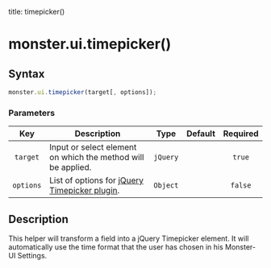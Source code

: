 title: timepicker()

# monster.ui.timepicker()

## Syntax
```javascript
monster.ui.timepicker(target[, options]);
```

### Parameters
Key | Description | Type | Default | Required
:-: | --- | :-: | :-: | :-:
`target` | Input or select element on which the method will be applied. | `jQuery` | | `true`
`options` | List of options for [jQuery Timepicker plugin][timepicker]. | `Object` | | `false`

## Description
This helper will transform a field into a jQuery Timepicker element. It will automatically use the time format that the user has chosen in his Monster-UI Settings.

[timepicker]: https://github.com/jonthornton/jquery-timepicker#options
